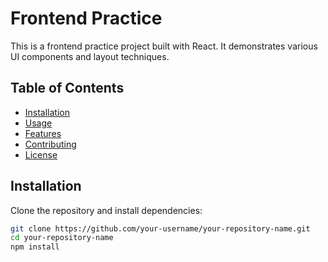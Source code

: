 # Frontend Practice

This is a frontend practice project built with React. It demonstrates various UI components and layout techniques.

## Table of Contents

- [Installation](#installation)
- [Usage](#usage)
- [Features](#features)
- [Contributing](#contributing)
- [License](#license)

## Installation

Clone the repository and install dependencies:

```bash
git clone https://github.com/your-username/your-repository-name.git
cd your-repository-name
npm install
